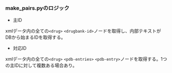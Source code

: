 ### make_pairs.pyのロジック

- 主ID

xmlデータ内の全ての`<drug>` `<drugbank-id>`ノードを取得し、内部テキストがDBから始まるIDを取得する。

- 対応ID

xmlデータ内の全ての`<drug>` `<pdb-entries>` `<pdb-entry>`ノードを取得する。1つの主IDに対して複数ある場合あり。
